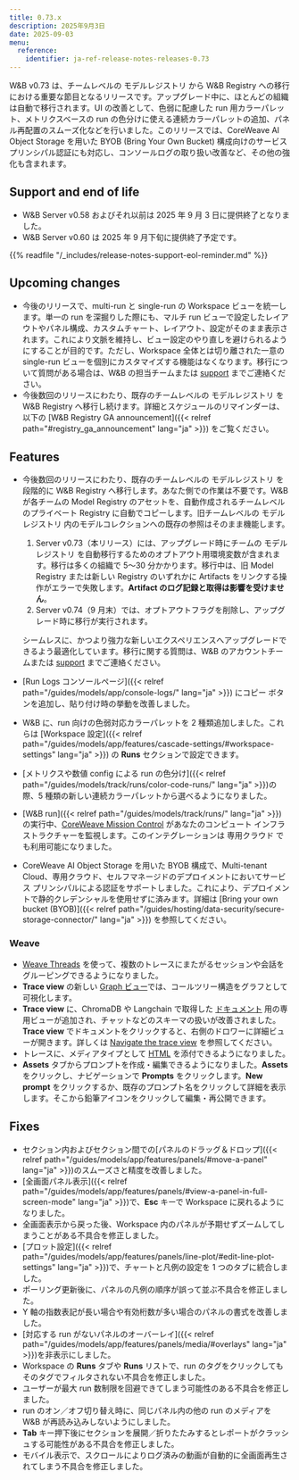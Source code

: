 ```yaml
---
title: 0.73.x
description: 2025年9月3日
date: 2025-09-03
menu:
  reference:
    identifier: ja-ref-release-notes-releases-0.73
---
```


W&B v0.73 は、チームレベルの モデルレジストリ から W&B Registry への移行における重要な節目となるリリースです。アップグレード中に、ほとんどの組織は自動で移行されます。UI の改善として、色弱に配慮した run 用カラーパレット、メトリクスベースの run の色分けに使える連続カラーパレットの追加、パネル再配置のスムーズ化などを行いました。このリリースでは、CoreWeave AI Object Storage を用いた BYOB (Bring Your Own Bucket) 構成向けのサービス プリンシパル認証にも対応し、コンソールログの取り扱い改善など、その他の強化も含まれます。


## Support and end of life
<ul>
  <li>W&B Server v0.58 およびそれ以前は 2025 年 9 月 3 日に提供終了となりました。</li>
  <li>W&B Server v0.60 は 2025 年 9 月下旬に提供終了予定です。</li>
</ul>


{{% readfile "/_includes/release-notes-support-eol-reminder.md" %}}

## Upcoming changes
- 今後のリリースで、multi-run と single-run の Workspace ビューを統一します。単一の run を深掘りした際にも、マルチ run ビューで設定したレイアウトやパネル構成、カスタムチャート、レイアウト、設定がそのまま表示されます。これにより文脈を維持し、ビュー設定のやり直しを避けられるようにすることが目的です。ただし、Workspace 全体とは切り離された一意の single-run ビューを個別にカスタマイズする機能はなくなります。移行について質問がある場合は、W&B の担当チームまたは [support](mailto:support@wandb.ai) までご連絡ください。
- 今後数回のリリースにわたり、既存のチームレベルの モデルレジストリ を W&B Registry へ移行し続けます。詳細とスケジュールのリマインダーは、以下の [W&B Registry GA announcement]({{< relref path="#registry_ga_announcement" lang="ja" >}}) をご覧ください。

## Features

- <a id="registry_ga_announcement"></a>今後数回のリリースにわたり、既存のチームレベルの モデルレジストリ を段階的に W&B Registry へ移行します。あなた側での作業は不要です。W&B が各チームの Model Registry のアセットを、自動作成されるチームレベルのプライベート Registry に自動でコピーします。旧チームレベルの モデルレジストリ 内のモデルコレクションへの既存の参照はそのまま機能します。
    1. Server v0.73（本リリース）には、アップグレード時にチームの モデルレジストリ を自動移行するためのオプトアウト用環境変数が含まれます。移行は多くの組織で 5〜30 分かかります。移行中は、旧 Model Registry または新しい Registry のいずれかに Artifacts をリンクする操作がエラーで失敗します。**Artifact のログ記録と取得は影響を受けません**。
    2. Server v0.74（9 月末）では、オプトアウトフラグを削除し、アップグレード時に移行が実行されます。

    シームレスに、かつより強力な新しいエクスペリエンスへアップグレードできるよう最適化しています。移行に関する質問は、W&B のアカウントチームまたは [support](mailto:support@wandb.ai) までご連絡ください。
- [Run Logs コンソールページ]({{< relref path="/guides/models/app/console-logs/" lang="ja" >}}) にコピー ボタンを追加し、貼り付け時の挙動を改善しました。
- W&B に、run 向けの色弱対応カラーパレットを 2 種類追加しました。これらは [Workspace 設定]({{< relref path="/guides/models/app/features/cascade-settings/#workspace-settings" lang="ja" >}}) の **Runs** セクションで設定できます。
- [メトリクスや数値 config による run の色分け]({{< relref path="/guides/models/track/runs/color-code-runs/" lang="ja" >}})の際、5 種類の新しい連続カラーパレットから選べるようになりました。
- [W&B run]({{< relref path="/guides/models/track/runs/" lang="ja" >}}) の実行中、[CoreWeave Mission Control](https://www.coreweave.com/mission-control) があなたのコンピュート インフラストラクチャーを監視します。このインテグレーションは 専用クラウド でも利用可能になりました。
- CoreWeave AI Object Storage を用いた BYOB 構成で、Multi-tenant Cloud、専用クラウド、セルフマネージドのデプロイメントにおいてサービス プリンシパルによる認証をサポートしました。これにより、デプロイメントで静的クレデンシャルを使用せずに済みます。詳細は [Bring your own bucket (BYOB)]({{< relref path="/guides/hosting/data-security/secure-storage-connector/" lang="ja" >}}) を参照してください。

### Weave
- [Weave Threads](https://weave-docs.wandb.ai/guides/tracking/threads/) を使って、複数のトレースにまたがるセッションや会話をグルーピングできるようになりました。
- **Trace view** の新しい [Graph ビュー](https://weave-docs.wandb.ai/guides/tracking/trace-tree#graph-view)では、コールツリー構造をグラフとして可視化します。
- **Trace view** に、ChromaDB や Langchain で取得した [ドキュメント](https://weave-docs.wandb.ai/guides/core-types/media#documents) 用の専用ビューが追加され、チャットなどのスキーマの扱いが改善されました。**Trace view** でドキュメントをクリックすると、右側のドロワーに詳細ビューが開きます。詳しくは [Navigate the trace view](https://weave-docs.wandb.ai/guides/tracking/trace-tree/) を参照してください。
- トレースに、メディアタイプとして [HTML](https://weave-docs.wandb.ai/guides/core-types/media#html) を添付できるようになりました。
- **Assets** タブからプロンプトを作成・編集できるようになりました。**Assets** をクリックし、ナビゲーションで **Prompts** をクリックします。**New prompt** をクリックするか、既存のプロンプト名をクリックして詳細を表示します。そこから鉛筆アイコンをクリックして編集・再公開できます。

## Fixes

- セクション内およびセクション間での[パネルのドラッグ＆ドロップ]({{< relref path="/guides/models/app/features/panels/#move-a-panel" lang="ja" >}})のスムーズさと精度を改善しました。
- [全画面パネル表示]({{< relref path="/guides/models/app/features/panels/#view-a-panel-in-full-screen-mode" lang="ja" >}})で、**Esc** キーで Workspace に戻れるようになりました。
- 全画面表示から戻った後、Workspace 内のパネルが予期せずズームしてしまうことがある不具合を修正しました。
- [プロット設定]({{< relref path="/guides/models/app/features/panels/line-plot/#edit-line-plot-settings" lang="ja" >}})で、チャートと凡例の設定を 1 つのタブに統合しました。
- ポーリング更新後に、パネルの凡例の順序が誤って並ぶ不具合を修正しました。
- Y 軸の指数表記が長い場合や有効桁数が多い場合のパネルの書式を改善しました。
- [対応する run がないパネルのオーバーレイ]({{< relref path="/guides/models/app/features/panels/media/#overlays" lang="ja" >}})を非表示にしました。
- Workspace の **Runs** タブや **Runs** リストで、run のタグをクリックしてもそのタグでフィルタされない不具合を修正しました。
- ユーザーが最大 run 数制限を回避できてしまう可能性のある不具合を修正しました。
- run のオン／オフ切り替え時に、同じパネル内の他の run のメディアを W&B が再読み込みしないようにしました。
- **Tab** キー押下後にセクションを展開／折りたたみするとレポートがクラッシュする可能性がある不具合を修正しました。
- モバイル表示で、スクロールによりログ済みの動画が自動的に全画面再生されてしまう不具合を修正しました。